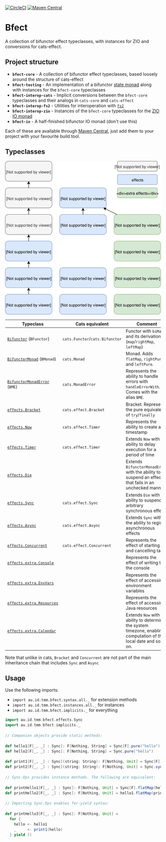 [![CircleCI](https://circleci.com/gh/tmccarthy/bfect.svg?style=svg)](https://circleci.com/gh/tmccarthy/bfect)
[![Maven Central](https://img.shields.io/maven-central/v/au.id.tmm.bfect/bfect-core_2.13.svg)](https://repo.maven.apache.org/maven2/au/id/tmm/bfect/bfect-core_2.13/)

# Bfect

A collection of bifunctor effect typeclasses, with instances for ZIO and conversions for cats-effect.

## Project structure

* **`bfect-core`** - A collection of bifunctor effect typeclasses, based loosely around the structure of cats-effect
* **`bfect-testing`** - An implementation of a bifunctor [state monad](https://typelevel.org/cats/datatypes/state.html) along with instances for the `bfect-core` typeclasses
* **`bfect-interop-cats`** - Implicit conversions between the `bfect-core` typeclasses and their analogs in `cats-core` and `cats-effect`
* **`bfect-interop-fs2`** - Utilities for interoperation with [`fs2`](https://github.com/functional-streams-for-scala/fs2/)
* **`bfect-interop-zio`** - Instances of the `bfect-core` typeclasses for the [ZIO IO monad](https://github.com/zio/zio)
* **`bfect-io`** - A half-finished bifunctor IO monad (don't use this)

Each of these are available through [Maven Central](https://repo.maven.apache.org/maven2/au/id/tmm/bfect/), just add them to your project with your favourite build tool.

## Typeclasses

![](typeclass-hierarchy.svg)

Typeclass | Cats equivalent | Comment |
----------|-----------------|---------|
[`Bifunctor`](core/src/main/scala/au/id/tmm/bfect/Bifunctor.scala) (`BFunctor`) | `cats.Functor`/`cats.Bifunctor` | Functor with `biMap` and its derivations (`map`/`rightMap`, `leftMap`) |
[`BifunctorMonad`](core/src/main/scala/au/id/tmm/bfect/BifunctorMonad.scala) (`BMonad`) | `cats.Monad` | Monad. Adds `flatMap`, `rightPure` and `leftPure`. |
[`BifunctorMonadError`](core/src/main/scala/au/id/tmm/bfect/BifunctorMonadError.scala) (`BME`) | `cats.MonadError` | Represents the ability to handle errors with `handleErrorWith`. Comes with the alias `BME`. |
[`effects.Bracket`](core/src/main/scala/au/id/tmm/bfect/effects/Bracket.scala) | `cats.effect.Bracket` | Bracket. Represents the pure equivalent of `try`/`finally` |
[`effects.Now`](core/src/main/scala/au/id/tmm/bfect/effects/Now.scala) | `cats.effect.Timer` | Represents the ability to create a timestamp |
[`effects.Timer`](core/src/main/scala/au/id/tmm/bfect/effects/Timer.scala) | `cats.effect.Timer` | Extends `Now` with the ability to delay execution for a period of time |
[`effects.Die`](core/src/main/scala/au/id/tmm/bfect/effects/Die.scala) | | Extends `BifunctorMonadError` with the ability to suspend an effect that fails in an unchecked manner |
[`effects.Sync`](core/src/main/scala/au/id/tmm/bfect/effects/Sync.scala) | `cats.effect.Sync` | Extends `Die` with the ability to suspend arbitrary synchronous effects |
[`effects.Async`](core/src/main/scala/au/id/tmm/bfect/effects/Async.scala) | `cats.effect.Async` | Extends `Sync` with the ability to register asynchronous effects |
[`effects.Concurrent`](core/src/main/scala/au/id/tmm/bfect/effects/Concurrent.scala) | `cats.effect.Concurrent` | Represents the effect of starting and cancelling tasks |
[`effects.extra.Console`](core/src/main/scala/au/id/tmm/bfect/effects/extra/Console.scala) | | Represents the effect of writing to the console |
[`effects.extra.EnvVars`](core/src/main/scala/au/id/tmm/bfect/effects/extra/EnvVars.scala) | | Represents the effect of accessing environment variables |
[`effects.extra.Resources`](core/src/main/scala/au/id/tmm/bfect/effects/extra/Resources.scala) | | Represents the effect of accessing Java resources |
[`effects.extra.Calendar`](core/src/main/scala/au/id/tmm/bfect/effects/extra/Calendar.scala) | | Extends `Now` with the ability to determine the system timezone, enabling computation of the local date and so on. |

Note that unlike in cats, `Bracket` and `Concurrent` are not part of the main inheritance chain that includes `Sync` and `Async`

## Usage

Use the following imports:

* `import au.id.tmm.bfect.syntax.all._` for extension methods
* `import au.id.tmm.bfect.instances.all._` for instances
* `import au.id.tmm.bfect.implicits._` for everything

```scala
import au.id.tmm.bfect.effects.Sync
import au.id.tmm.bfect.implicits._

// Companion objects provide static methods:

def hello1[F[_, _] : Sync]: F[Nothing, String] = Sync[F].pure("hello")
def hello2[F[_, _] : Sync]: F[Nothing, String] = Sync.pure("hello")

def print1[F[_, _] : Sync](string: String): F[Nothing, Unit] = Sync[F].sync(println(string))
def print2[F[_, _] : Sync](string: String): F[Nothing, Unit] = Sync.sync(println(string))

// Sync.Ops provides instance methods. The following are equivalent:

def printHello1[F[_, _] : Sync]: F[Nothing, Unit] = Sync[F].flatMap(hello1)(print1)
def printHello2[F[_, _] : Sync]: F[Nothing, Unit] = hello1.flatMap(print1)

// Importing Sync.Ops enables for-yield syntax:

def printHello3[F[_, _] : Sync]: F[Nothing, Unit] =
  for {
    hello <- hello1
    _     <- print1(hello)
  } yield ()
```
